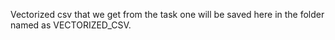 Vectorized csv that we get from the task one will be saved here in the folder named as VECTORIZED_CSV.
